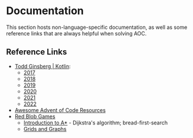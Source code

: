 # Documentation

This section hosts non-language-specific documentation, as well as some
reference links that are always helpful when solving AOC.

## Reference Links

* [Todd Ginsberg | Kotlin](https://todd.ginsberg.com/):
    * [2017](https://todd.ginsberg.com/post/advent-of-code/2017/)
    * [2018](https://todd.ginsberg.com/post/advent-of-code/2018/)
    * [2019](https://todd.ginsberg.com/post/advent-of-code/2019/)
    * [2020](https://todd.ginsberg.com/post/advent-of-code/2020/)
    * [2021](https://todd.ginsberg.com/post/advent-of-code/2021/)
    * [2022](https://todd.ginsberg.com/post/advent-of-code/2022/)
* [Awesome Advent of Code Resources](https://github.com/Bogdanp/awesome-advent-of-code)
* [Red Blob Games](https://www.redblobgames.com/)
    * [Introduction to A\*](https://www.redblobgames.com/pathfinding/a-star/introduction.html) - Dijkstra's algorithm; bread-first-search
    * [Grids and Graphs](https://www.redblobgames.com/pathfinding/grids/graphs.html)
